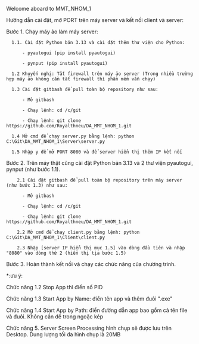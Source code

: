 Welcome aboard to MMT_NHOM_1

Hướng dẫn cài đặt, mở PORT trên máy server và kết nối client và server:

Bước 1. Chạy máy ảo làm máy server:

      1.1. Cài đặt Python bản 3.13 và cài đặt thêm thư viện cho Python:
      
          - pyautogui (pip install pyautogui)
          
          - pynput (pip install pyautogui)
      
      1.2 Khuyến nghị: Tắt firewall trên máy ảo server (Trong nhiều trường hợp máy ảo không cần tắt firewall thì phần mềm vẫn chạy)
      
      1.3 Cài đặt gitbash để pull toàn bộ repository như sau:
      
          - Mở gitbash
          
          - Chạy lệnh: cd /c/git
          
          - Chạy lệnh: git clone https://github.com/Royalthneu/DA_MMT_NHOM_1.git
      
      1.4 Mở cmd để chạy server.py bằng lệnh: python C:\Git\DA_MMT_NHOM_1\Server\server.py

      1.5 Nhập y để mở PORT 8080 và để server hiển thị thêm IP kết nối

Bước 2. Trên máy thật cũng cài đặt Python bản 3.13 và 2 thư viện pyautogui, pynput (như bước 1.1). 
          
        2.1 Cài đặt gitbash để pull toàn bộ repository trên máy server (như bước 1.3) như sau:
      
          - Mở gitbash
          
          - Chạy lệnh: cd /c/git
          
          - Chạy lệnh: git clone https://github.com/Royalthneu/DA_MMT_NHOM_1.git

        2.2 Mở cmd để chạy client.py bằng lệnh: python C:\Git\DA_MMT_NHOM_1\Client\client.py

        2.3 Nhập [server IP hiển thị mục 1.5] vào dòng đầu tiên và nhập "8080" vào dòng thứ 2 (hiển thị tịa bước 1.5)
 
Bước 3. Hoàn thành kết nối và chạy các chức năng của chương trình.

*:ưu ý:

Chức năng 1.2 Stop App thì điền số PID

Chức năng 1.3 Start App by Name: điển tên app và thêm đuôi ".exe"

Chức năng 1.4 Start App by Path: điển đường dẫn app bao gồm cả tên file và đuôi. Không cần để trong ngoặc kép

Chức năng 5. Server Screen Processing hình chụp sẽ được lưu trên Desktop. Dung lượng tối đa hình chụp là 20MB
